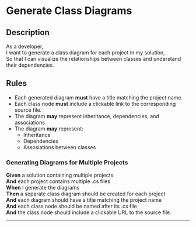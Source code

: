 # Generate Class Diagrams

## Description

As a developer,  
I want to generate a class diagram for each project in my solution,  
So that I can visualize the relationships between classes and understand their dependencies.

## Rules

- Each generated diagram **must** have a title matching the project name.
- Each class node **must** include a clickable link to the corresponding source file.
- The diagram **may** represent inheritance, dependencies, and associations
- The diagram **may** represent:
	- Inheritance
	- Dependencies
	- Assosiations between classes

### Generating Diagrams for Multiple Projects

**Given** a solution containing multiple projects  
**And** each project contains multiple .cs files  
**When** I generate the diagrams  
**Then** a separate class diagram should be created for each project  
**And** each diagram should have a title matching the project name  
**And** each class node should be named after its .cs file  
**And** the class node should include a clickable URL to the source file.

---
